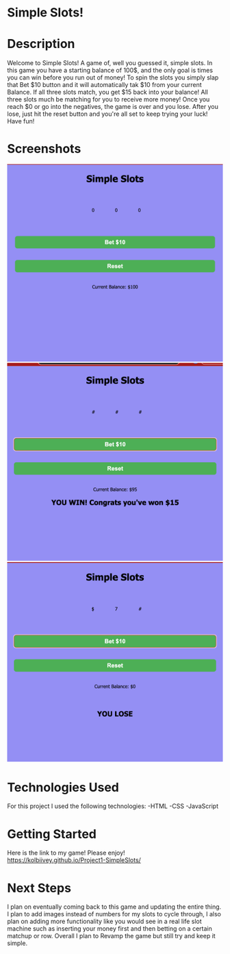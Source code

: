 #                             Simple Slots!


#                              Description

Welcome to Simple Slots! A game of, well you guessed it, simple slots.
In this game you have a starting balance of 100$, and the only goal is 
times you can win before you run out of money! To spin the slots you
simply slap that Bet $10 button and it will automatically tak $10 from 
your current Balance. If all three slots match, you get $15 back into your
balance! All three slots much be matching for you to receive more money!
Once you reach $0 or go into the negatives, the game is over and you lose.
After you lose, just hit the reset button and you're all set to keep 
trying your luck! Have fun! 



#                               Screenshots

    
![start screen](/screenshots/Starting-screen.png)
![You Win](/screenshots/You-win.png)
![You Lose](/screenshots/You-lose.png)



#                               Technologies Used
 For this project I used the following technologies:
    -HTML
    -CSS
    -JavaScript



#                                Getting Started
Here is the link to my game! Please enjoy!
https://kolbiivey.github.io/Project1-SimpleSlots/



#                                   Next Steps
I plan on eventually coming back to this game and updating the entire thing.
I plan to add images instead of numbers for my slots to cycle through, 
I also plan on adding more functionality like you would see in a real life 
slot machine such as inserting your money first and then betting on a certain 
matchup or row. Overall I plan to Revamp the game but still try and keep it simple.